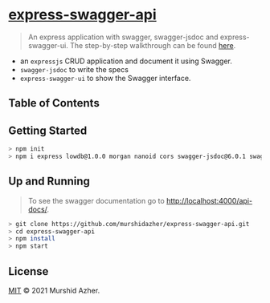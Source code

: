 # [express-swagger-api](https://github.com/murshidazher/express-swagger-api.git)

> An express application with swagger, swagger-jsdoc and express-swagger-ui. The step-by-step walkthrough can be found [here](https://www.youtube.com/watch?v=S8kmHtQeflo).

- an `expressjs` CRUD application and document it using Swagger.
- `swagger-jsdoc` to write the specs
- `express-swagger-ui` to show the Swagger interface.

## Table of Contents

## Getting Started

```sh
> npm init
> npm i express lowdb@1.0.0 morgan nanoid cors swagger-jsdoc@6.0.1 swagger-ui-express
```

## Up and Running

> To see the swagger documentation go to [http://localhost:4000/api-docs/](http://localhost:4000/api-docs/).

```sh
> git clone https://github.com/murshidazher/express-swagger-api.git
> cd express-swagger-api
> npm install
> npm start
```

## License

[MIT](LICENSE) © 2021 Murshid Azher.
